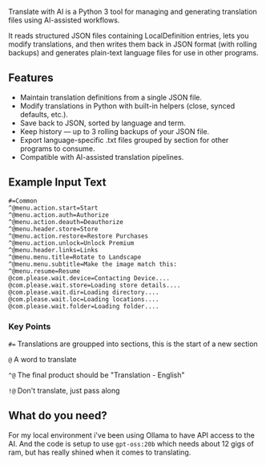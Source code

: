 Translate with AI is a Python 3 tool for managing and generating translation files using AI-assisted workflows.

It reads structured JSON files containing LocalDefinition entries, lets you modify translations, and then writes them back in JSON format (with rolling backups) and generates plain-text language files for use in other programs.

## Features
- Maintain translation definitions from a single JSON file.
- Modify translations in Python with built-in helpers (close, synced defaults, etc.).
- Save back to JSON, sorted by language and term.
- Keep history — up to 3 rolling backups of your JSON file.
- Export language-specific .txt files grouped by section for other programs to consume.
- Compatible with AI-assisted translation pipelines.

## Example Input Text
```
#=Common
^@menu.action.start=Start
^@menu.action.auth=Authorize
^@menu.action.deauth=Deauthorize
^@menu.header.store=Store
^@menu.action.restore=Restore Purchases
^@menu.action.unlock=Unlock Premium
^@menu.header.links=Links
^@menu.menu.title=Rotate to Landscape
^@menu.menu.subtitle=Make the image match this:
^@menu.resume=Resume
@com.please.wait.device=Contacting Device....
@com.please.wait.store=Loading store details....
@com.please.wait.dir=Loading directory....
@com.please.wait.loc=Loading locations....
@com.please.wait.folder=Loading folder....
```
### Key Points

`#=` Translations are groupped into sections, this is the start of a new section

`@` A word to translate

`^@` The final product should be "Translation - English"

`!@` Don't translate, just pass along

## What do you need?

For my local environment i've been using Ollama to have API access to the AI.  And the code is setup to use `gpt-oss:20b` which needs about 12 gigs of ram, but has really shined when it comes to translating.
